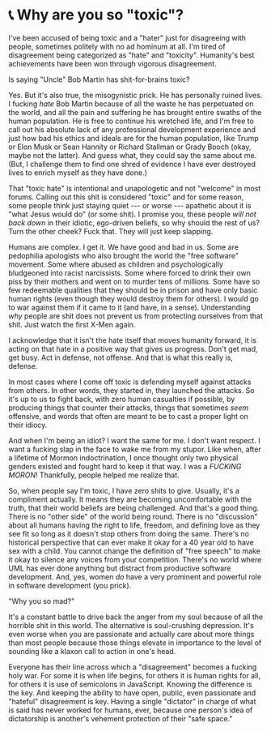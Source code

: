 # 📞 Why are you so "toxic"?

I've been accused of being toxic and a "hater" just for disagreeing with people, sometimes politely with no ad hominum at all. I'm tired of disagreement being categorized as "hate" and "toxicity". Humanity's best achievements have been won through vigorous disagreement.

Is saying "Uncle" Bob Martin has shit-for-brains toxic?

Yes. But it's also true, the misogynistic prick. He has personally ruined lives. I fucking *hate* Bob Martin because of all the waste he has perpetuated on the world, and all the pain and suffering he has brought entire swaths of the human population. He is free to continue his wretched life, and I'm free to call out his absolute lack of any professional development experience and just how bad his ethics and ideals are for the human population, like Trump or Elon Musk or Sean Hannity or Richard Stallman or Grady Booch (okay, maybe not the latter). And guess what, they could say the same about me. (But, I challenge them to find one shred of evidence I have ever destroyed lives to enrich myself as they have done.)

That "toxic hate" is intentional and unapologetic and not "welcome" in most forums. Calling out this shit is considered "toxic" and for some reason, some people think just staying quiet --- or worse --- apathetic about it is "what Jesus would do" (or some shit). I promise you, these people *will not back down* in their idiotic, ego-driven beliefs, so why should the rest of us? Turn the other cheek? Fuck that. They will just keep slapping.

Humans are complex. I get it. We have good and bad in us. Some are pedophilia apologists who also brought the world the "free software" movement. Some where abused as children and psychologically bludgeoned into racist narcissists. Some where forced to drink their own piss by their mothers and went on to murder tens of millions. Some have so few redeemable qualities that they should be in prison and have only basic human rights (even though they would destroy them for others). I would go to war against them if it came to it (and have, in a sense). Understanding *why* people are shit does not prevent us from protecting ourselves from that shit. Just watch the first X-Men again.

I acknowledge that it isn't the hate itself that moves humanity forward, it is acting on that hate in a positive way that gives us progress. Don't get mad, get busy. Act in defense, not offense. And that is what this really is, defense.

In most cases where I come off toxic is defending myself against attacks from others. In other words, they started in, they launched the attacks. So it's up to us to fight back, with zero human casualties if possible, by producing things that counter their attacks, things that sometimes *seem* offensive, and words that often are meant to be to cast a proper light on their idiocy.

And when I'm being an idiot? I want the same for me. I don't want respect. I want a fucking slap in the face to wake me from my stupor. Like when, after a lifetime of Mormon indoctrination, I once thought only two physical genders existed and fought hard to keep it that way. I was a *FUCKING MORON*! Thankfully, people helped me realize that.

So, when people say I'm toxic, I have zero shits to give. Usually, it's a compliment actually. It means they are becoming uncomfortable with the truth, that their world beliefs are being challenged. And that's a good thing. There is no "other side" of the world being round. There is no "discussion" about all humans having the right to life, freedom, and defining love as they see fit so long as it doesn't stop others from doing the same. There's no historical perspective that can ever make it okay for a 40 year old to have sex with a child. You cannot change the definition of "free speech" to make it okay to silence any voices from your competition. There's no world where UML has ever done anything but distract from productive software development. And, yes, women *do* have a very prominent and powerful role in software development (you prick).

"Why you so mad?"

It's a constant battle to drive back the anger from my soul because of all the horrible shit in this world. The alternative is soul-crushing depression. It's even worse when you are passionate and actually care about more things than most people because those things elevate in importance to the level of sounding like a klaxon call to action in one's head.

Everyone has their line across which a "disagreement" becomes a fucking holy war. For some it is when life begins, for others it is human rights for all, for others it is use of semicolons in JavaScript. Knowing the difference is the key. And keeping the ability to have open, public, even passionate and "hateful" disagreement is key. Having a single "dictator" in charge of what is said has never worked for humans, ever, because one person's idea of dictatorship is another's vehement protection of their "safe space."
